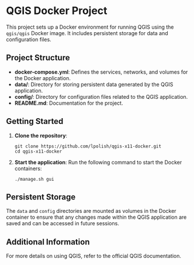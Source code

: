 # QGIS Docker Project

This project sets up a Docker environment for running QGIS using the `qgis/qgis` Docker image. It includes persistent storage for data and configuration files.

## Project Structure

- **docker-compose.yml**: Defines the services, networks, and volumes for the Docker application.
- **data/**: Directory for storing persistent data generated by the QGIS application.
- **config/**: Directory for configuration files related to the QGIS application.
- **README.md**: Documentation for the project.

## Getting Started

1. **Clone the repository**:
   ```
   git clone https://github.com/lpolish/qgis-x11-docker.git
   cd qgis-x11-docker
   ```

2. **Start the application**:
   Run the following command to start the Docker containers:
   ```
   ./manage.sh gui
   ```

## Persistent Storage

The `data` and `config` directories are mounted as volumes in the Docker container to ensure that any changes made within the QGIS application are saved and can be accessed in future sessions.

## Additional Information

For more details on using QGIS, refer to the official QGIS documentation.
